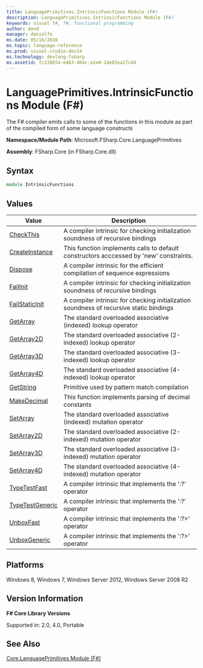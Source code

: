 ```yaml
---
title: LanguagePrimitives.IntrinsicFunctions Module (F#)
description: LanguagePrimitives.IntrinsicFunctions Module (F#)
keywords: visual f#, f#, functional programming
author: dend
manager: danielfe
ms.date: 05/16/2016
ms.topic: language-reference
ms.prod: visual-studio-dev14
ms.technology: devlang-fsharp
ms.assetid: fc228654-e463-464c-a1e0-14e83ea17c4d 
---
```


# LanguagePrimitives.IntrinsicFunctions Module (F#)

The F# compiler emits calls to some of the functions in this module as part of the compiled form of some language constructs

**Namespace/Module Path**: Microsoft.FSharp.Core.LanguagePrimitives

**Assembly**: FSharp.Core (in FSharp.Core.dll)


## Syntax

```fsharp
module IntrinsicFunctions
```

## Values


|Value|Description|
|-----|-----------|
|[CheckThis](https://msdn.microsoft.com/library/3f696af0-f912-48fb-8122-51e306e074c2)|A compiler intrinsic for checking initialization soundness of recursive bindings|
|[CreateInstance](https://msdn.microsoft.com/library/3ba3445c-8522-438e-915d-101ad98ba5f1)|This function implements calls to default constructors acccessed by 'new' constraints.|
|[Dispose](https://msdn.microsoft.com/library/dd267de8-2699-440b-afe9-a2bda5986e91)|A compiler intrinsic for the efficient compilation of sequence expressions|
|[FailInit](https://msdn.microsoft.com/library/5fb4fb47-ed7b-4166-a268-ba12e6bc28ca)|A compiler intrinsic for checking initialization soundness of recursive bindings|
|[FailStaticInit](https://msdn.microsoft.com/library/75a58d95-4243-4623-8dc4-bb5006a1a3bc)|A compiler intrinsic for checking initialization soundness of recursive static bindings|
|[GetArray](https://msdn.microsoft.com/library/24a0af79-d0f8-4214-a0cf-282e07b9963c)|The standard overloaded associative (indexed) lookup operator|
|[GetArray2D](https://msdn.microsoft.com/library/b9240f85-84b4-4586-8da6-ac9251528416)|The standard overloaded associative (2-indexed) lookup operator|
|[GetArray3D](https://msdn.microsoft.com/library/e3d39923-e6f1-4a14-8dfc-afc15f1b89da)|The standard overloaded associative (3-indexed) lookup operator|
|[GetArray4D](https://msdn.microsoft.com/library/14e4a558-3b97-48b1-ba3b-a50895a8531c)|The standard overloaded associative (4-indexed) lookup operator|
|[GetString](https://msdn.microsoft.com/library/745ac5ac-c4fe-4009-9bac-90b8d41117ae)|Primitive used by pattern match compilation|
|[MakeDecimal](https://msdn.microsoft.com/library/af62eb6c-02c7-487f-bd8d-2ab15c620854)|This function implements parsing of decimal constants|
|[SetArray](https://msdn.microsoft.com/library/f7904de2-c969-4314-a5ad-a2e3fed17a4a)|The standard overloaded associative (indexed) mutation operator|
|[SetArray2D](https://msdn.microsoft.com/library/fa4f965b-abe3-44ad-9244-0d47c3858292)|The standard overloaded associative (2-indexed) mutation operator|
|[SetArray3D](https://msdn.microsoft.com/library/bc3cc1f1-9a89-4d85-aa42-ab7d1a8b0aed)|The standard overloaded associative (3-indexed) mutation operator|
|[SetArray4D](https://msdn.microsoft.com/library/20f10348-37d2-43c2-ab77-81dfd6745494)|The standard overloaded associative (4-indexed) mutation operator|
|[TypeTestFast](https://msdn.microsoft.com/library/e04d5e7e-4133-48bb-82ff-9fc184b72688)|A compiler intrinsic that implements the ':?' operator|
|[TypeTestGeneric](https://msdn.microsoft.com/library/b1428f64-90cf-44f2-ad44-d88c7c8d3c4c)|A compiler intrinsic that implements the ':?' operator|
|[UnboxFast](https://msdn.microsoft.com/library/d8f72f03-395b-4ca7-89ad-55def72ecb75)|A compiler intrinsic that implements the ':?&gt;' operator|
|[UnboxGeneric](https://msdn.microsoft.com/library/20313588-557f-4892-ac30-7336b33a5d28)|A compiler intrinsic that implements the ':?&gt;' operator|

## Platforms
Windows 8, Windows 7, Windows Server 2012, Windows Server 2008 R2


## Version Information
**F# Core Library Versions**

Supported in: 2.0, 4.0, Portable

## See Also
[Core.LanguagePrimitives Module &#40;F&#35;&#41;](Core.LanguagePrimitives-Module-%5BFSharp%5D.md)